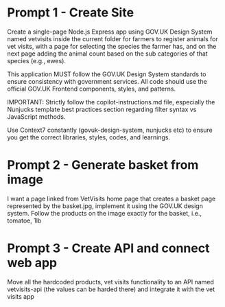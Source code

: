 # Prompt 1 - Create Site

Create a single-page Node.js Express app using GOV.UK Design System named vetvisits inside the current folder for farmers to register animals for vet visits, with a page for selecting the species the farmer has, and on the next page adding the animal count based on the sub categories of that species (e.g., ewes).

This application MUST follow the GOV.UK Design System standards to ensure consistency with government services. All code should use the official GOV.UK Frontend components, styles, and patterns.

IMPORTANT: Strictly follow the copilot-instructions.md file, especially the Nunjucks template best practices section regarding filter syntax vs JavaScript methods.

Use Context7 constantly (govuk-design-system, nunjucks etc) to ensure you get the correct libraries, styles, codes, and learnings.

# Prompt 2 - Generate basket from image

I want a page linked from VetVisits home page that creates a basket page represented by the basket.jpg, implement it using the GOV.UK design system. Follow the products on the image exactly for the basket, i.e., tomatoe, 1lb

# Prompt 3 - Create API and connect web app

Move all the hardcoded products, vet visits functionality to an API named vetvisits-api (the values can be harded there) and integrate it with the vet visits app